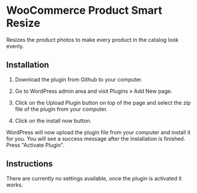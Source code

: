 # WooCommerce Product Smart Resize

Resizes the product photos to make every product in the catalog look evenly.

## Installation
1. Download the plugin from Github to your computer.

2. Go to WordPress admin area and visit Plugins » Add New page.

3. Click on the Upload Plugin button on top of the page and select the zip file of the plugin from your computer.

4. Click on the install now button.

WordPress will now upload the plugin file from your computer and install it for you. You will see a success message after the installation is finished. Press "Activate Plugin".

## Instructions

There are currently no settings available, once the plugin is activated it works.
